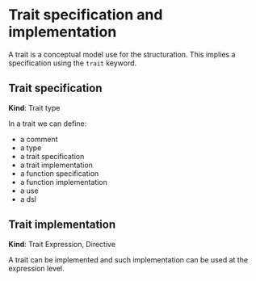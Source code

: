 # Trait specification and implementation

A trait is a conceptual model use for the structuration. This implies
a specification using the `trait` keyword.

## Trait specification

**Kind**: Trait type

In a trait we can define:
- a comment
- a type
- a trait specification
- a trait implementation
- a function specification
- a function implementation
- a use
- a dsl

## Trait implementation

**Kind**: Trait Expression, Directive

A trait can be implemented and such implementation can be used at 
the expression level.
